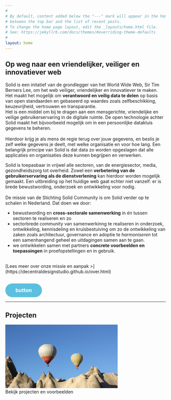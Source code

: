 ```yaml
---
#
# By default, content added below the "---" mark will appear in the home page
# between the top bar and the list of recent posts.
# To change the home page layout, edit the _layouts/home.html file.
# See: https://jekyllrb.com/docs/themes/#overriding-theme-defaults
#
layout: home
---
```



## Op weg naar een vriendelijker, veiliger en innovatiever web
Solid is een initatief van de grondlegger van het World Wide Web, Sir Tim Berners Lee, om het web veiliger, vriendelijker en innovatiever te maken.
Het maakt het mogelijk om **verantwoord en veilig data te delen** op basis van open standaarden en gebaseerd op waardes zoals zelfbeschikking, keuzevrijheid, vertrouwen en transparantie. <br>
Het is een middel om bij te dragen aan een mensgerichte, vriendelijke en veilige gebruikerservaring in de digitale ruimte.
De open technologie achter Solid maakt het bijvoorbeeld mogelijk om in een persoonlijke datakluis gegevens te beheren.  <br> <br> Hierdoor krijg je als mens de regie terug over jouw gegevens, en beslis je zelf welke gegevens je deelt, met welke organisatie en voor hoe lang. Een belangrijk principe van Solid is dat data zo worden opgeslagen dat alle applicaties en organisaties deze kunnen begrijpen en verwerken.

Solid is toepasbaar in vrijwel alle sectoren, van de energiesector, media, gezondheidszorg tot overheid. Zowel een **verbetering van de gebruikerservaring als de dienstverlening** kan hierdoor worden mogelijk gemaakt.
Een uitbreiding op het huidige web gaat echter niet vanzelf: er is brede bewustwording, onderzoek en ontwikkeling voor nodig.  <br> <br>
De missie van de Stichting Solid Community is om Solid verder op te schalen in Nederland.
Dat doen we door: <br>
- bewustwording en **cross-sectorale samenwerking** in én tussen sectoren te realiseren en zo <br> 
- sectorbrede community van samenwerkinng te realiseren in onderzoek, ontwikkeling, kennisdeling en kruisbestuiving om zo de ontwikkeling van zaken zoals architectuur, governance en adoptie te *harmoniseren* tot een samenhangend geheel en uitdagingen samen aan te gaan. <br> 
- we ontwikkelen samen  met partners **concrete voorbeelden en toepassingen** in proefopstellingen en in gebruik. <br> 
<br>
[Lees meer over onze missie en aanpak >](https://decentraldesignstudio.github.io/over.html)


<button type="button" class="btn btn-info" style="-webkit-box-sizing: border-box;-moz-box-sizing: border-box;box-sizing: border-box;margin: 0;font: inherit;color: white;overflow: visible;text-transform: none;-webkit-appearance: button;cursor: pointer;font-family: inherit;font-size: 16px;line-height: 1.42857143;display: inline-block;padding: 10px 32px;margin-bottom: 0;font-weight: bold;text-align: center;white-space: nowrap;vertical-align: middle;-ms-touch-action: manipulation;touch-action: manipulation;-webkit-user-select: none;-moz-user-select: none;-ms-user-select: none;user-select: none;background-image: none;border: 1px solid transparent;border-radius: 30px;background-color: #5bc0de;border-color: #46b8da;border-width: 0;margin-top: 15px;">button</button>

---


## Projecten
<img src="img/plaatje.jpg" width="70%" /> <br>
Bekijk projecten en voorbeelden
